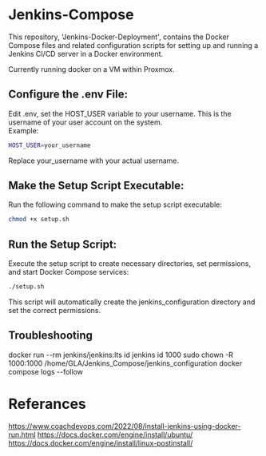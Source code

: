 # Jenkins-Compose
This repository, 'Jenkins-Docker-Deployment', contains the Docker Compose files and related configuration scripts for setting up and running a Jenkins CI/CD server in a Docker environment.

Currently running docker on a VM within Proxmox.

## Configure the .env File:
Edit .env, set the HOST_USER variable to your username. This is the username of your user account on the system.  
Example:

```bash
HOST_USER=your_username
```
Replace your_username with your actual username.

## Make the Setup Script Executable:

Run the following command to make the setup script executable:
```bash
chmod +x setup.sh
```

## Run the Setup Script:

Execute the setup script to create necessary directories, set permissions, and start Docker Compose services:
```bash
./setup.sh
```

This script will automatically create the jenkins_configuration directory and set the correct permissions.

## Troubleshooting

docker run --rm jenkins/jenkins:lts id jenkins
id 1000
sudo chown -R 1000:1000 /home/GLA/Jenkins_Compose/jenkins_configuration
docker compose logs --follow


# Referances
https://www.coachdevops.com/2022/08/install-jenkins-using-docker-run.html
https://docs.docker.com/engine/install/ubuntu/
https://docs.docker.com/engine/install/linux-postinstall/